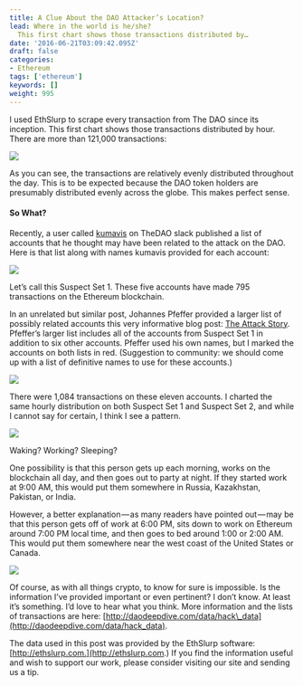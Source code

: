 ```yaml
---
title: A Clue About the DAO Attacker’s Location?
lead: Where in the world is he/she?
  This first chart shows those transactions distributed by…
date: '2016-06-21T03:09:42.095Z'
draft: false
categories:
- Ethereum
tags: ['ethereum']
keywords: []
weight: 995
---
```


I used EthSlurp to scrape every transaction from The DAO since its inception. This first chart shows those transactions distributed by hour. There are more than 121,000 transactions:

![](/blog/img/005-A-Clue-About-the-DAO-Attackers-Location-001.png)

As you can see, the transactions are relatively evenly distributed throughout the day. This is to be expected because the DAO token holders are presumably distributed evenly across the globe. This makes perfect sense.

#### So What?

Recently, a user called [kumavis](https://twitter.com/kumavis_) on TheDAO slack published a list of accounts that he thought may have been related to the attack on the DAO. Here is that list along with names kumavis provided for each account:

![](/blog/img/005-A-Clue-About-the-DAO-Attackers-Location-002.png)

Let’s call this Suspect Set 1. These five accounts have made 795 transactions on the Ethereum blockchain.

In an unrelated but similar post, Johannes Pfeffer provided a larger list of possibly related accounts this very informative blog post: [The Attack Story](https://medium.com/@oaeee/the-attack-story-38f4789b3c3b#.opyn6cvn9). Pfeffer’s larger list includes all of the accounts from Suspect Set 1 in addition to six other accounts. Pfeffer used his own names, but I marked the accounts on both lists in red. (Suggestion to community: we should come up with a list of definitive names to use for these accounts.)

![](/blog/img/005-A-Clue-About-the-DAO-Attackers-Location-003.png)

There were 1,084 transactions on these eleven accounts. I charted the same hourly distribution on both Suspect Set 1 and Suspect Set 2, and while I cannot say for certain, I think I see a pattern.

![](/blog/img/005-A-Clue-About-the-DAO-Attackers-Location-004.png)

Waking? Working? Sleeping?

One possibility is that this person gets up each morning, works on the blockchain all day, and then goes out to party at night. If they started work at 9:00 AM, this would put them somewhere in Russia, Kazakhstan, Pakistan, or India.

However, a better explanation — as many readers have pointed out — may be that this person gets off of work at 6:00 PM, sits down to work on Ethereum around 7:00 PM local time, and then goes to bed around 1:00 or 2:00 AM. This would put them somewhere near the west coast of the United States or Canada.

![](/blog/img/005-A-Clue-About-the-DAO-Attackers-Location-005.png)

Of course, as with all things crypto, to know for sure is impossible. Is the information I’ve provided important or even pertinent? I don’t know. At least it’s something. I’d love to hear what you think. More information and the lists of transactions are here: [http://daodeepdive.com/data/hack\_data](http://daodeepdive.com/data/hack_data).

The data used in this post was provided by the EthSlurp software: [http://ethslurp.com.](http://ethslurp.com.) If you find the information useful and wish to support our work, please consider visiting our site and sending us a tip.
